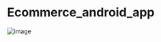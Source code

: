 # Ecommerce_android_app
![image](https://github.com/Manarrnagy/Ecommerce_android_app/assets/103520346/dcc3c814-88cf-4bb6-bd60-bfe448fd1cd2)
